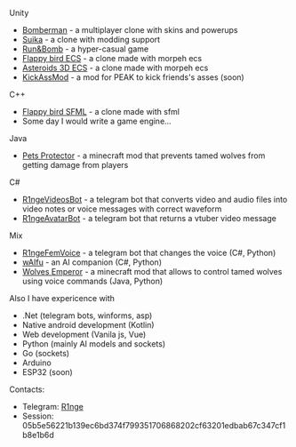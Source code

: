 Unity  
- [Bomberman](https://github.com/R1nge/BomberMan) - a multiplayer clone with skins and powerups  
- [Suika](https://github.com/R1nge/Suika) - a clone with modding support  
- [Run&Bomb](https://github.com/R1nge/RunAndBomb) - a hyper-casual game  
- [Flappy bird ECS](https://github.com/R1nge/MorpehECS_FlappyBird) - a clone made with morpeh ecs  
- [Asteroids 3D ECS](https://github.com/R1nge/MorpehECS_3D_Asteroids) - a clone made with morpeh ecs
- [KickAssMod](https://github.com/R1nge/KickAssMod) - a mod for PEAK to kick friends's asses (soon)    

C++  
- [Flappy bird SFML](https://github.com/R1nge/FlappyBird_SFML) - a clone made with sfml  
- Some day I would write a game engine...

Java
- [Pets Protector](https://github.com/R1nge/Pets-Protector) - a minecraft mod that prevents tamed wolves from getting damage from players

C#
- [R1ngeVideosBot](https://t.me/R1ngeVideosBot) - a telegram bot that converts video and audio files into video notes or voice messages with correct waveform
- [R1ngeAvatarBot](https://t.me/R1ngeAvatarBot) - a telegram bot that returns a vtuber video message

Mix
- [R1ngeFemVoice](https://t.me/R1ngeFemVoiceBot) - a telegram bot that changes the voice (C#, Python)
- [wAIfu](https://github.com/R1nge/OpenWaifu) - an AI companion (C#, Python)
- [Wolves Emperor](https://github.com/R1nge/Wolves-Emperor) - a minecraft mod that allows to control tamed wolves using voice commands (Java, Python)

Also I have expericence with
- .Net (telegram bots, winforms, asp)  
- Native android development (Kotlin)  
- Web development (Vanila js, Vue)  
- Python (mainly AI models and sockets)  
- Go (sockets)
- Arduino
- ESP32 (soon)

Contacts:
- Telegram: [R1nge](https://t.me/R1nge)  
- Session: 05b5e56221b139ec6bd374f799351706868202cf63201edbab67c347cf1b8e1b6d
